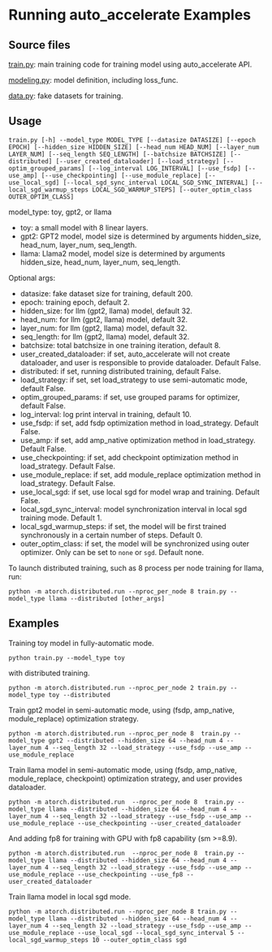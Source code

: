 # Running auto_accelerate Examples

## Source files

[train.py](./train.py): main training code for training model using auto_accelerate API.

[modeling.py](./modeling.py): model definition, including loss_func.

[data.py](./data.py): fake datasets for training.


## Usage

```
train.py [-h] --model_type MODEL_TYPE [--datasize DATASIZE] [--epoch EPOCH] [--hidden_size HIDDEN_SIZE] [--head_num HEAD_NUM] [--layer_num LAYER_NUM] [--seq_length SEQ_LENGTH] [--batchsize BATCHSIZE] [--distributed] [--user_created_dataloader] [--load_strategy] [--optim_grouped_params] [--log_interval LOG_INTERVAL] [--use_fsdp] [--use_amp] [--use_checkpointing] [--use_module_replace] [--use_local_sgd] [--local_sgd_sync_interval LOCAL_SGD_SYNC_INTERVAL] [--local_sgd_warmup_steps LOCAL_SGD_WARMUP_STEPS] [--outer_optim_class OUTER_OPTIM_CLASS]
```

model_type: toy, gpt2, or llama


- toy: a small model with 8 linear layers.
- gpt2: GPT2 model, model size is determined by arguments hidden_size, head_num, layer_num, seq_length.
- llama: Llama2 model, model size is determined by arguments hidden_size, head_num, layer_num, seq_length.

Optional args:

+ datasize: fake dataset size for training, default 200.
+ epoch: training epoch, default 2.
+ hidden_size: for llm (gpt2, llama) model, default 32.
+ head_num: for llm (gpt2, llama) model, default 32.
+ layer_num: for llm (gpt2, llama) model, default 32.
+ seq_length: for llm (gpt2, llama) model, default 32.
+ batchsize: total batchsize in one training iteration, default 8.
+ user_created_dataloader: if set, auto_accelerate will not create dataloader, and user is responsible to provide dataloader. Default False.
+ distributed: if set, running distributed training, default False.
+ load_strategy: if set, set load_strategy to use semi-automatic mode, default False.
+ optim_grouped_params: if set, use grouped params for optimizer, default False.
+ log_interval: log print interval in training, default 10.
+ use_fsdp: if set, add fsdp optimization method in load_strategy. Default False.
+ use_amp: if set, add amp_native optimization method in load_strategy. Default False.
+ use_checkpointing: if set, add checkpoint optimization method in load_strategy. Default False.
+ use_module_replace: if set, add module_replace optimization method in load_strategy. Default False.
+ use_local_sgd: if set, use local sgd for model wrap and training. Default False.
+ local_sgd_sync_interval: model synchronization interval in local sgd training mode. Default 1.
+ local_sgd_warmup_steps: if set, the model will be first trained synchronously in a certain number of steps. Default 0.
+ outer_optim_class: if set, the model will be synchronized using outer optimizer. Only can be set to `none` or `sgd`. Default none.

To launch distributed training, such as 8 process per node training for llama,  run:

```
python -m atorch.distributed.run --nproc_per_node 8 train.py --model_type llama --distributed [other_args]
```

## Examples

Training toy model in fully-automatic mode.
```
python train.py --model_type toy
```
with distributed training.

```
python -m atorch.distributed.run --nproc_per_node 2 train.py --model_type toy --distributed
```

Train gpt2 model in semi-automatic mode, using (fsdp, amp_native, module_replace) optimization strategy.

```
python -m atorch.distributed.run --nproc_per_node 8  train.py --model_type gpt2 --distributed --hidden_size 64 --head_num 4 --layer_num 4 --seq_length 32 --load_strategy --use_fsdp --use_amp --use_module_replace
```

Train llama model in semi-automatic mode, using (fsdp, amp_native, module_replace, checkpoint) optimization strategy, and user provides dataloader.
```
python -m atorch.distributed.run  --nproc_per_node 8  train.py --model_type llama --distributed --hidden_size 64 --head_num 4 --layer_num 4 --seq_length 32 --load_strategy --use_fsdp --use_amp --use_module_replace --use_checkpointing --user_created_dataloader
```
And adding fp8 for training with GPU with fp8 capability (sm >=8.9).
```
python -m atorch.distributed.run  --nproc_per_node 8  train.py --model_type llama --distributed --hidden_size 64 --head_num 4 --layer_num 4 --seq_length 32 --load_strategy --use_fsdp --use_amp --use_module_replace --use_checkpointing --use_fp8 --user_created_dataloader
```

Train llama model in local sgd mode.
```
python -m atorch.distributed.run --nproc_per_node 8 train.py --model_type llama --distributed --hidden_size 64 --head_num 4 --layer_num 4 --seq_length 32 --load_strategy --use_fsdp --use_amp --use_module_replace --use_local_sgd --local_sgd_sync_interval 5 --local_sgd_warmup_steps 10 --outer_optim_class sgd
```
